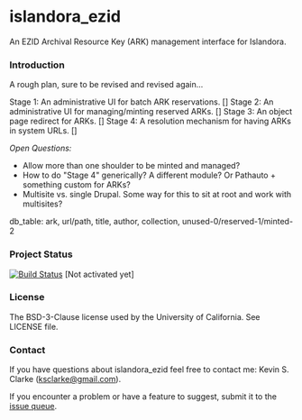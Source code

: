 # islandora_ezid

An EZID Archival Resource Key (ARK) management interface for Islandora.

### Introduction

A rough plan, sure to be revised and revised again...

Stage 1: An administrative UI for batch ARK reservations.  []
Stage 2: An administrative UI for managing/minting reserved ARKs.  []
Stage 3: An object page redirect for ARKs.  []
Stage 4: A resolution mechanism for having ARKs in system URLs.  []

*Open Questions:*

* Allow more than one shoulder to be minted and managed?
* How to do "Stage 4" generically? A different module?  Or Pathauto + something custom for ARKs?
* Multisite vs. single Drupal.  Some way for this to sit at root and work with multisites?

db_table: ark, url/path, title, author, collection, unused-0/reserved-1/minted-2

### Project Status

[![Build Status](https://travis-ci.org/ksclarke/islandora\_ezid.png?branch=master)](https://travis-ci.org/ksclarke/islandora\_ezid) [Not activated yet]

### License

The BSD-3-Clause license used by the University of California. See LICENSE file.

### Contact

If you have questions about islandora\_ezid feel free to contact me: Kevin S. Clarke (ksclarke@gmail.com).

If you encounter a problem or have a feature to suggest, submit it to the [issue queue](https://github.com/ksclarke/islandora_ezid/issues "GitHub Issue Queue").
